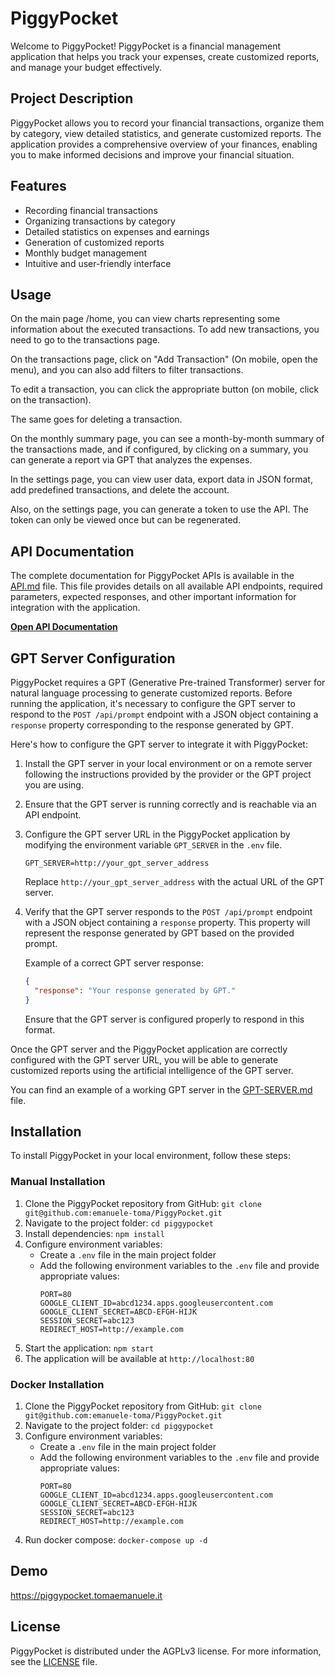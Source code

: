 # PiggyPocket

Welcome to PiggyPocket! PiggyPocket is a financial management application that helps you track your expenses, create customized reports, and manage your budget effectively.

## Project Description

PiggyPocket allows you to record your financial transactions, organize them by category, view detailed statistics, and generate customized reports. The application provides a comprehensive overview of your finances, enabling you to make informed decisions and improve your financial situation.

## Features

- Recording financial transactions
- Organizing transactions by category
- Detailed statistics on expenses and earnings
- Generation of customized reports
- Monthly budget management
- Intuitive and user-friendly interface

## Usage

On the main page /home, you can view charts representing some information about the executed transactions. To add new transactions, you need to go to the transactions page.

On the transactions page, click on "Add Transaction" (On mobile, open the menu), and you can also add filters to filter transactions.

To edit a transaction, you can click the appropriate button (on mobile, click on the transaction).

The same goes for deleting a transaction.

On the monthly summary page, you can see a month-by-month summary of the transactions made, and if configured, by clicking on a summary, you can generate a report via GPT that analyzes the expenses.

In the settings page, you can view user data, export data in JSON format, add predefined transactions, and delete the account.

Also, on the settings page, you can generate a token to use the API. The token can only be viewed once but can be regenerated.

## API Documentation

The complete documentation for PiggyPocket APIs is available in the [API.md](API.md) file. This file provides details on all available API endpoints, required parameters, expected responses, and other important information for integration with the application.

**[Open API Documentation](API.md)**

## GPT Server Configuration

PiggyPocket requires a GPT (Generative Pre-trained Transformer) server for natural language processing to generate customized reports. Before running the application, it's necessary to configure the GPT server to respond to the `POST /api/prompt` endpoint with a JSON object containing a `response` property corresponding to the response generated by GPT.

Here's how to configure the GPT server to integrate it with PiggyPocket:

1. Install the GPT server in your local environment or on a remote server following the instructions provided by the provider or the GPT project you are using.
2. Ensure that the GPT server is running correctly and is reachable via an API endpoint.
3. Configure the GPT server URL in the PiggyPocket application by modifying the environment variable `GPT_SERVER` in the `.env` file.

   ```
   GPT_SERVER=http://your_gpt_server_address
   ```

   Replace `http://your_gpt_server_address` with the actual URL of the GPT server.

4. Verify that the GPT server responds to the `POST /api/prompt` endpoint with a JSON object containing a `response` property. This property will represent the response generated by GPT based on the provided prompt.

   Example of a correct GPT server response:

   ```json
   {
     "response": "Your response generated by GPT."
   }
   ```

   Ensure that the GPT server is configured properly to respond in this format.

Once the GPT server and the PiggyPocket application are correctly configured with the GPT server URL, you will be able to generate customized reports using the artificial intelligence of the GPT server.

You can find an example of a working GPT server in the [GPT-SERVER.md](GPT-SERVER.md) file.

## Installation

To install PiggyPocket in your local environment, follow these steps:

### Manual Installation

1. Clone the PiggyPocket repository from GitHub: `git clone git@github.com:emanuele-toma/PiggyPocket.git`
2. Navigate to the project folder: `cd piggypocket`
3. Install dependencies: `npm install`
4. Configure environment variables:
   - Create a `.env` file in the main project folder
   - Add the following environment variables to the `.env` file and provide appropriate values:
     ```
     PORT=80
     GOOGLE_CLIENT_ID=abcd1234.apps.googleusercontent.com
     GOOGLE_CLIENT_SECRET=ABCD-EFGH-HIJK
     SESSION_SECRET=abc123
     REDIRECT_HOST=http://example.com
     ```
5. Start the application: `npm start`
6. The application will be available at `http://localhost:80`

### Docker Installation

1. Clone the PiggyPocket repository from GitHub: `git clone git@github.com:emanuele-toma/PiggyPocket.git`
2. Navigate to the project folder: `cd piggypocket`
3. Configure environment variables:
   - Create a `.env` file in the main project folder
   - Add the following environment variables to the `.env` file and provide appropriate values:
     ```
     PORT=80
     GOOGLE_CLIENT_ID=abcd1234.apps.googleusercontent.com
     GOOGLE_CLIENT_SECRET=ABCD-EFGH-HIJK
     SESSION_SECRET=abc123
     REDIRECT_HOST=http://example.com
     ```
4. Run docker compose: `docker-compose up -d`

## Demo

https://piggypocket.tomaemanuele.it

## License

PiggyPocket is distributed under the AGPLv3 license. For more information, see the [LICENSE](LICENSE) file.
